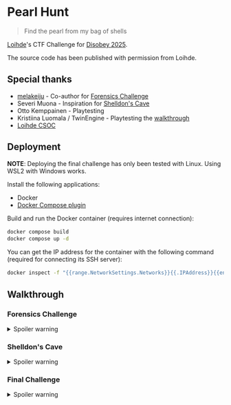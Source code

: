 # Pearl Hunt

> Find the pearl from my bag of shells

[Loihde](https://www.loihde.com/)'s CTF Challenge for [Disobey 2025](https://disobey.fi/2025/).

The source code has been published with permission from Loihde.

## Special thanks

- [melakeiju](https://github.com/melakeiju) - Co-author for [Forensics Challenge](#forensics-challenge)
- Severi Muona - Inspiration for [Shelldon's Cave](#shelldons-cave)
- Otto Kemppainen - Playtesting
- Kristiina Luomala / TwinEngine - Playtesting the [walkthrough](#walkthrough)
- [Loihde CSOC](https://www.loihde.com/en/services/cybersecurity/csoc)

## Deployment

**NOTE**: Deploying the final challenge has only been tested with Linux. Using WSL2 with Windows works.

Install the following applications:

- Docker
- [Docker Compose plugin](https://docs.docker.com/compose/install/linux)

Build and run the Docker container (requires internet connection):

```bash
docker compose build
docker compose up -d
```

You can get the IP address for the container with the following command (required for connecting its SSH server):

```bash
docker inspect -f "{{range.NetworkSettings.Networks}}{{.IPAddress}}{{end}}" disobey-finale
```

## Walkthrough

### Forensics Challenge

<details>
<summary>Spoiler warning</summary>

The player is given a ZIP package [bag.zip](./bag.zip) containing the following files:

- \$MFT
- UsrClass.dat

The player is expected to find the Pearl (_PEARL.txt_) inside a password-protected 7z archive _pearl.7z_. The 7z archive was deleted from the filesystem, but its MFT (Master File Table) entry had not yet been overwritten at the time of evidence acquisition, meaning the metadata was still present in MFT. Most importantly, the file is small enough for it to be entirely resident in the MFT entry. The 7z archive's password can be found from the Alternate Data Stream (ADS) attribute called "pw" in the file _pearl.7z_'s MFT entry.

The evidence collection name _bag.zip_ and introduction text of the challenge give a hint that ShellBags (_Bags_/_BagMRU_ registry keys) could be a place to start. One of the artifacts provided, UsrClass.dat, contains evidence about the folders the user has explored via File Explorer. Eric Zimmerman's ShellbagExplorer is one tool that can parse and review the Shellbag data. By reviewing Bags and BagMRU registry keys of the UsrClass.dat, it's apparent that there is or has been a _pearl.7z_ archive file in user shelldon's Desktop in path "C:\Users\shelldon\Desktop\shiny_secrets\pearl.7z". This seems interesting, and we'd like to carve that file.

![Shellbags Explorer](./assets/shellbags_explorer.png)

Now that we have identified an interesting file on the system, we need to look into it further. We know that \$MFT artifact contains metadata/data of every file in the file system. There are multiple ways to approach this. You can create a file system timeline using MFTECmd and identify the inode of the pearl.7z MFT entry. MFTECmd also allows you to examine alternate data streams in the file.

We can also open the \$MFT file in a hex editor like HxD and search for the file of interest (pearl.7z).

![Search pearl from MFT with hex editor](./assets/search_pearl_from_mft.png)

After going to the line containing pearl.7z, we'll notice that the MFT entry starts at offset 0xCA2BC00 with magic bytes of "46 49 4C 45" (FILE).

Another thing that quickly catches our attention is something that looks like a password. It's in the DATA attribute called "pw" and contains a string: **Lov3MySlimyClams**

![ADS pw attribute](./assets/ads_pw.png)

The MFT entry's \$DATA attribute starts with a header 0x80. There are two \$DATA attributes for the file, the file itself and the previously mentioned ADS.

To analyze the entry, we need to look at attributes and data at different offsets. Helpful resources:

* https://www.futurelearn.com/info/courses/introduction-to-malware-investigations/0/steps/147562
* https://www.acperpro.com/papers/articles/ISITES2018ID88.pdf

We're interested in the primary \$DATA attribute containing the data of the 7z file itself. The non-resident flag is at offset 0x08 of the $DATA attribute. In this case, it is set to 0, meaning that the file, indeed, is resident and entirely in the MFT entry.

Offset 0x10 tells us the content length of the file's resident data and offset 0x14 gives the offset where this data begins. We can now grab the resident data of the file and save it as a .7z file.

![7z resident data](./assets/7z_data.png)

Decrypt the .7z archive with a password from ADS (Lov3MySlimyClams) and open the _PEARL.txt_ file, only to find out that the pearl is gone. Remember the code and head upstairs to Loihde's stand.

![PEARL.txt](./assets/pearl_txt.png)

</details>

### Shelldon's Cave

<details>
<summary>Spoiler warning</summary>

There was a door in Loihde's stand with a sign "Shelldon's Cave". The door is locked with an electric lock that can be opened by entering the code from the previous section to the access control panel.

![Shelldon's Cave](./assets/shelldons_cave_door.png)

Inside the room, there is a joystick and a monitor on a desk. The monitor displays a camera feed from a room, which by default is pointed to a funny character. Turning the joystick makes the camera move. The player is expected to find SSH credentials from the room through the camera.

![Shelldon's Cave desk setup](./assets/joystick_and_monitor.png)

The recorded room is full of small things of interest. The things contain the wanted SSH credentials, but there are also a lot of other distractions, like memes. Luckily, the joystick has some buttons that contain helpful preset positions for the camera. For example, the button with a flag icon displays the IP address and port to the player. A few other presets have zoomed-out views of the room so that all SSH credential information is visible from the presets. The rest of the buttons of the joystick zoom to some memes and other rabbit holes. One such rabbit hole was an empty arrow pointing up. If the player were to turn the camera up from the arrow, they would see the [Salt Bae](https://knowyourmeme.com/memes/salt-bae) meme, a guy sprinkling salt from his hands.

**SSH Credentials**

- IP Address: 172.30.125.73
- TCP Port: 42222
- Username: shelldon
- Password: PennyGetYourOwnWifi

**NOTE**: If you want to play the [Final Challenge](#final-challenge) at home, change the IP address to the IP address of the Docker container you deployed.

See: [Deployment](#deployment)

**Shelldon's Cave speedrun, any% (World Record)**

![Shelldon's Cave speedrun](./assets/shelldons_cave_speedrun.gif)

</details>

### Final Challenge

<details>
<summary>Spoiler warning</summary>

You can use the SSH credentials found from Shelldon's Cave to SSH into the final challenge server. You will find an executable called `unshellable`, which is an executable compiled from [unshellable.torth](./unshellable.torth) using [Torth](https://github.com/frendsick/Torth) compiler. The executable is a SUID binary owned by the `root` user, meaning the binary is executed as the `root` user. Unfortunately, running the script does not do anything meaningful.

```
shttycave:~$ ls -lah
total 28K
drwxr-sr-x    1 shelldon shelldon    4.0K Jan 23 08:54 .
drwxr-xr-x    1 root     root        4.0K Jan 23 08:54 ..
-rwsr-xr-x    1 root     root       12.7K Jan 23 08:54 unshellable
shttycave:~$ ./unshellable
TTYpical mistake!
```

The error message _TTYpical mistake!_ hints that shells nor any other TTYs cannot open the `unshellable` executable. The challenge requires figuring out a way how to run the executable without an attached TTY. One solution would be to run commands directly through SSH.

```
$ ssh shelldon@172.30.125.73 ./unshellable
shelldon@172.30.125.73's password:
I demand password
```

Password demanded, huh? Let's give one!

```
$ ssh shelldon@172.30.125.73 ./unshellable password
shelldon@172.30.125.73's password:
What's the password, you ask? Oh, I can't tell you that, it's top-secret.
```

So, the binary requires a top-secret password. Let's dive deeper by downloading the binary via SFTP and reverse engineering it.

I started reversing by gathering basic information from the file.

```
$ file unshellable
unshellable: ELF 64-bit LSB executable, x86-64, version 1 (SYSV), statically linked, stripped
$ strings unshellable
...
TTYpical mistake!
I demand password
 is not a secure password
What's the password, you ask? Oh, I can't tell you that, it's top-secret.
/root/flag.txt
Well, then it looks like we have a winner. Congratulations.
Please celebrate with free cold drinks from Loihde's counter!
File '
' does not exist.
Cannot open file '
': Permission denied.
The 'path' argument for SYS_open points to inaccessible memory location.
Error occurred while opening the file '
Error code:
...
```

The `file` command shows that the binary is statically linked, so the program is self-contained and does not depend on any DLLs. It is also stripped, meaning the program is compiled without debugging symbols, making reverse engineering a notch more difficult.

The `strings` command lists printable strings from the binary. The output shows interesting strings, like "/root/flag.txt", which could be the file where the flag is located.

Let's investigate further. I will present two alternative approaches for reverse engineering the binary, [static analysis](#static-analysis) and [dynamic analysis](#dynamic-analysis).

#### Static analysis

I am using [Radare2](https://rada.re/n/radare2.html) during the static analysis walkthrough.

First, I want to find out how the interesting strings are related to the program. After the basic analysis command `aaaa`, I wanted to know where the "/root/flag.txt" file was referenced.

```
[0x00401000]> / /root/flag.txt
0x0040308c hit3_0 .'s top-secret./root/flag.txtFlag: 0\.
[0x00401000]> axt 0x0040308c
entry0 0x4010d7 [STRN:r--] movabs rsi, str._root_flag.txt
```

The "/root/flag.txt" is referenced at the end of the `entry0` function of the program, followed by messages indicating that the challenge is solved. Before those references, we can see multiple conditional blocks of code. Most likely, we would get the flag by getting through these conditions. The Radare's visual graphs mode visualizes the code branches that can be executed based on the jump conditions. The green lines show what branch will be executed when jump conditions are true, and the red line branch is executed if it is false. The assembly code on the left of the following screenshot is from the bottom-most code block of the graph on the right, marked as `@@@@@@`.

![Flag conditions graph](./assets/finale_flag_conditions_graph.png)

Let's check what conditions are required from us. The first condition leads to the familiar error message "TTYpical mistake!".

I will rename the functions as I go to make the binary easier to understand. Here, I named the function before the condition `is_tty_attached` and the function after it `exit_with_error`.

![Check if TTY is attached](./assets/finale_is_tty_attached.png)

Next, the binary tries to parse the command line argument and prints the second familiar message, "I demand password!" if an argument is not given.

![Check if password is given](./assets/finale_i_demand_password.png)

We also know that with a wrong password, the program is expected to print "What's the password, you ask? Oh, I can't tell you that, it's top-secret.".

However, the next condition block is something else: " is not a secure password". What is not a secure password? Googling "is not a secure password" gives multiple different possibilities, like _password_. There is also a book called "1234 is not a secure password", which makes sense, as the number _1234_ does appear before the condition in the binary. It is also a quote from [Sheldon Cooper](https://the-big-bang-theory.com/quotes/quote/90/).

![1234 is not a secure password](./assets/finale_1234_is_not_a_secure_password.png)

The easter egg condition is followed by the familiar condition for the "What's the password, you ask? Oh, I can't tell you that, it's top-secret." message. Now, we need to figure out what the password is.

The condition for the correct password compares string values stored in memory locations `[r14 - 0x10]` and `[r14 - 8]`.

![Compare passwords](./assets/finale_compare_password.png)

Let's see where they are defined.

The memory location `[r14 - 0x10]` contains a dynamically parsed string, assumably the command line parameter. The other memory location `[r14 - 8]` must then be the password. Its value is from a function. Let's call it `get_password`.

![get_password function call](./assets/finale_get_password_call.png)

The `get_password` function reads a static string from the `.data` section and pushes it to the stack.

![get_password function definition](./assets/finale_get_password_function.png)

The string's contents can be found by listing the strings in data sections with the `iz` command. The string in the memory location `0x0040311b` refers to a UTF-8 string `¯\_(ツ)_/¯`, the _shrug_ emoticon. This could be the password.

```
[0x00401000]> iz
[Strings]
nth paddr      vaddr      len size section type  string
―――――――――――――――――――――――――――――――――――――――――――――――――――――――
0   0x00003000 0x00403000 18  19   .data   ascii TTYpical mistake!\n
1   0x00003013 0x00403013 18  19   .data   ascii I demand password\n
2   0x00003026 0x00403026 26  27   .data   ascii  is not a secure password\n
3   0x00003041 0x00403041 74  75   .data   ascii What's the password, you ask? Oh, I can't tell you that, it's top-secret.\n
4   0x0000308c 0x0040308c 14  15   .data   ascii /root/flag.txt
5   0x0000309b 0x0040309b 61  62   .data   ascii \nWell, then it looks like we have a winner. Congratulations.\n
6   0x000030d9 0x004030d9 62  63   .data   ascii Please celebrate with free cold drinks from Loihde's counter!\n
7   0x0000311b 0x0040311b 9   14   .data   utf8  ¯\_(ツ)_/¯
...
```

As the emoticon contains some odd characters, at least Bash Shell interprets some characters non-literally. After some trial and error, we are able to run the binary with the literal _shrug_ emoticon as the password and get the flag. 

```
$ ssh shelldon@172.30.125.73 ./unshellable ¯\_(ツ)_/¯
-bash: syntax error near unexpected token `('
$ ssh shelldon@172.30.125.73 './unshellable ¯\_(ツ)_/¯'
shelldon@172.30.125.73's password:
bash: -c: line 1: syntax error near unexpected token `('
bash: -c: line 1: `./unshellable ¯\_(ツ)_/¯'
$ ssh shelldon@172.30.125.73 './unshellable "¯\_(ツ)_/¯"'
shelldon@172.30.125.73's password:

Well, then it looks like we have a winner. Congratulations.
Please celebrate with free cold drinks from Loihde's counter!
FLAG{FUN_WITH_FLAGS_EP1337}
```

#### Dynamic analysis

I am using [Radare2](https://rada.re/n/radare2.html) and GDB during the dynamic analysis walkthrough.

To make dynamic analysis of the binary easier, we can patch it so that it can be run using a TTY. To patch the binary, it must be opened with Radare in write mode `r2 -w ./unshellable`.

Let's find the condition that is followed by the "TTYpical mistake!" error message. First, I ran the analysis command `aaaa` and then located where the "TTYpical mistake!" string is referenced.

```
[0x00401091]> / TTYpical mistake!
0x00403000 hit4_0 .TTYpical mistake!I demand passw.
[0x00401091]> axt 0x00403000
entry0 0x401020 [STRN:r--] movabs rsi, str.TTYpical_mistake__n
[0x00401091]> s 0x401020
[0x00401020]>
```

I entered the visual graphs mode with the command `VV` to make visually inspecting the binary easier. There, we can see that the `je 0x401030` instruction in address `0x0040101e` is the culprit for checking if the program is running with TTY attached.

![JE instruction after is_tty_attached function](./assets/finale_je_instruction_is_tty_attached.png)

Would it not be convenient if we could flip the logic of the `je` instruction? Let's flip the logic by changing the `je` (opcode 0x74) instruction to `jne` (opcode 0x75)!

Ref: [Intel x86 Opcode Table and Reference](https://shell-storm.org/x86doc/)

```
[0x00401000]> s 0x0040101e
[0x0040101e]> pxl 1
- offset -  1E1F 2021 2223 2425 2627 2829 2A2B 2C2D  EF0123456789ABCD
0x0040101e  7410 48be 0030 4000 0000 0000 56e8 9a09  t.H..0@.....V...
[0x0040101e]> wv1 0x75
[0x0040101e]> pxl 1
- offset -  1E1F 2021 2223 2425 2627 2829 2A2B 2C2D  EF0123456789ABCD
0x0040101e  7510 48be 0030 4000 0000 0000 56e8 9a09  u.H..0@.....V...
```

After patching the binary, we do not get the "TTYpical mistake!" error message anymore!

```
$ ./unshellable
I demand password
$ ./unshellable password
What's the password, you ask? Oh, I can't tell you that, it's top-secret.
$ ./unshellable 1234
1234 is not a secure password
```

Now, we can run the program in a debugger, set a breakpoint to the point of execution where the password is checked, and hope that the password is baked into the program's memory. From Radare, I found that the code block starting at address `0x4010af` should be responsible for checking the password.

![Checking the password](./assets/finale_checking_the_password.png)

I am using GDB as my debugger of choice. I opened the program with GDB, set a breakpoint to the code block starting at `0x4010af`, and executed the program with _testpass_ as the command line argument.

```
$ gdb -q ./unshellable
Reading symbols from ./unshellable...
(No debugging symbols found in ./unshellable)
(gdb) break *0x4010af
Breakpoint 1 at 0x4010af
(gdb) run testpass
Starting program: /tmp/unshellable testpass

Breakpoint 1, 0x00000000004010af in ?? ()
```

From Radare, we know that the program uses values in addresses `[r14 - 0x10]` and `[r14 - 0x8]` for something. Let's print their values now that we are here.

```
(gdb) x/s *(char**) ($r14-0x8)
0x4030a6:       "¯\\_(ツ)_/¯"
(gdb) x/s *(char**) ($r14-0x10)
0x7fffffffe70d: "testpass"
```

We found that our input is located in `[r14 - 0x10]`, while the other address contains the _shrug_ emoticon `¯\_(ツ)_/¯`. Let's test if that is the password!

```
$ ./unshellable ¯\_(ツ)_/¯
-bash: syntax error near unexpected token `('
$ ./unshellable "¯\_(ツ)_/¯"
Cannot open file '/root/flag.txt': Permission denied.
```

Nice! We got permission denied from `/root/flag.txt`, which is the path we saw in the binary's strings! Now, just run the `unshellable` program on the CTF server over SSH using the password to get the flag.

```
$ ssh shelldon@172.30.125.73 './unshellable "¯\_(ツ)_/¯"'
shelldon@172.30.125.73's password:

Well, then it looks like we have a winner. Congratulations.
Please celebrate with free cold drinks from Loihde's counter!
FLAG{FUN_WITH_FLAGS_EP1337}
```
</details>
